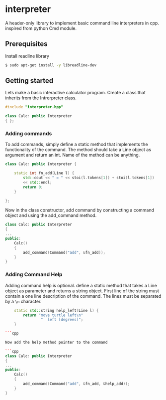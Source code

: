 # interpreter
A header-only library to implement basic command line interpreters in cpp.
inspired from python Cmd module.

## Prerequisites
Install readline library

```bash
$ sudo apt-get install -y libreadline-dev
```

## Getting started
Lets make a basic interactive calculator program. Create a class that inherits from the Intrerpreter class.

```cpp
#include "interpreter.hpp"

class Calc: public Interpreter
{ };

```

### Adding commands
To add commands, simply define a static method that implements the functionality of the command. The method should take a Line object as argument and return an int. Name of the method can be anything.

```cpp
class Calc: public Interpreter {

    static int fn_add(Line l) {
        std::cout << " = " << stoi(l.tokens[1]) + stoi(l.tokens[1])
        << std::endl;
        return 0;
    }

};
```
Now in the class constructor, add command by constructing a command object and using the add_command method.

```cpp
class Calc: public Interpreter
{
...
public:
    Calc()
    {
        add_command(Command("add", &fn_add));
    }
}
```

### Adding Command Help
Adding command help is optional. define a static method that takes a Line object as parameter and returns a string object.
First line of the string must contain a one line description of the command. The lines must be separated by a `\n` character.

```cpp
    static std::string help_left(Line l) {
        return "move turtle left\n"
                "  left [degrees]";
    }

```cpp

Now add the help method pointer to the command

```cpp
class Calc: public Interpreter
{
...
public:
    Calc()
    {
        add_command(Command("add", &fn_add, &help_add));
    }
}
```
